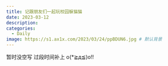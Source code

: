 ```yaml
---
title: 记跟朋友们一起玩校园躲猫猫
date: 2023-03-12
description: 
categories:
  - Daily
image: https://s1.ax1x.com/2023/03/24/ppBDUN6.jpg # 默认背景
---
```


暂时没空写 过段时间补上 o(*≧д≦)o!!